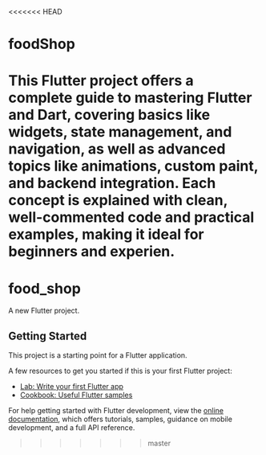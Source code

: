 <<<<<<< HEAD
# foodShop
This Flutter project offers a complete guide to mastering Flutter and Dart, covering basics like widgets, state management, and navigation, as well as advanced topics like animations, custom paint, and backend integration. Each concept is explained with clean, well-commented code and practical examples, making it ideal for beginners and experien.
=======
# food_shop

A new Flutter project.

## Getting Started

This project is a starting point for a Flutter application.

A few resources to get you started if this is your first Flutter project:

- [Lab: Write your first Flutter app](https://docs.flutter.dev/get-started/codelab)
- [Cookbook: Useful Flutter samples](https://docs.flutter.dev/cookbook)

For help getting started with Flutter development, view the
[online documentation](https://docs.flutter.dev/), which offers tutorials,
samples, guidance on mobile development, and a full API reference.
>>>>>>> master
